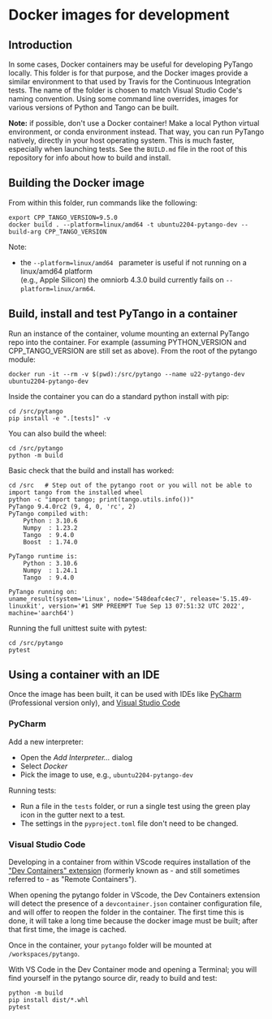 # Docker images for development

## Introduction

In some cases, Docker containers may be useful for developing PyTango locally.  This folder is for that purpose, and
the Docker images provide a similar environment to that used by Travis for the Continuous Integration
tests.  The name of the folder is chosen to match Visual Studio Code's naming convention.
Using some command line overrides, images for various versions of Python and Tango can be built.

**Note:**  if possible, don't use a Docker container!  Make a local Python virtual environment, or conda environment
instead.  That way, you can run PyTango natively, directly in your host operating system.  This is much faster,
especially when launching tests.  See the `BUILD.md` file in the root of this repository for info about how
to build and install.

## Building the Docker image

From within this folder, run commands like the following:

```shell script
export CPP_TANGO_VERSION=9.5.0
docker build . --platform=linux/amd64 -t ubuntu2204-pytango-dev --build-arg CPP_TANGO_VERSION
```

Note: 
- the `--platform=linux/amd64 ` parameter is useful if not running on a linux/amd64 platform  
  (e.g., Apple Silicon) the omniorb 4.3.0 build currently fails on `--platform=linux/arm64`.

## Build, install and test PyTango in a container

Run an instance of the container, volume mounting an external PyTango repo into the container.  For example
(assuming PYTHON_VERSION and CPP_TANGO_VERSION are still set as above). From the root of the pytango module:

```shell script
docker run -it --rm -v $(pwd):/src/pytango --name u22-pytango-dev ubuntu2204-pytango-dev
```

Inside the container you can do a standard python install with pip:
```shell script
cd /src/pytango
pip install -e ".[tests]" -v
```

You can also build the wheel:

```shell script
cd /src/pytango
python -m build
```

Basic check that the build and install has worked:
```shell
cd /src   # Step out of the pytango root or you will not be able to import tango from the installed wheel
python -c "import tango; print(tango.utils.info())"
PyTango 9.4.0rc2 (9, 4, 0, 'rc', 2)
PyTango compiled with:
    Python : 3.10.6
    Numpy  : 1.23.2
    Tango  : 9.4.0
    Boost  : 1.74.0

PyTango runtime is:
    Python : 3.10.6
    Numpy  : 1.24.1
    Tango  : 9.4.0

PyTango running on:
uname_result(system='Linux', node='548deafc4ec7', release='5.15.49-linuxkit', version='#1 SMP PREEMPT Tue Sep 13 07:51:32 UTC 2022', machine='aarch64')
```

Running the full unittest suite with pytest:
```shell
cd /src/pytango
pytest
```

## Using a container with an IDE

Once the image has been built, it can be used with IDEs like
[PyCharm](https://www.jetbrains.com/help/pycharm/using-docker-as-a-remote-interpreter.html#config-docker)
(Professional version only), and
[Visual Studio Code](https://code.visualstudio.com/docs/remote/containers)

### PyCharm

Add a new interpreter:

- Open the _Add Interpreter..._ dialog
- Select _Docker_
- Pick the image to use, e.g., `ubuntu2204-pytango-dev`

Running tests:

- Run a file in the `tests` folder, or run a single test using the green play icon in the gutter next to a test.
- The settings in the `pyproject.toml` file don't need to be changed.


### Visual Studio Code

Developing in a container from within VScode requires installation of the 
["Dev Containers" extension](https://marketplace.visualstudio.com/items?itemName=ms-vscode-remote.remote-containers)
(formerly known as - and still sometimes referred to - as "Remote Containers").

When opening the pytango folder in VScode, the Dev Containers extension will detect the presence of a `devcontainer.json` container configuration file, and will offer to reopen the folder in the container. The first time this is done, it will take a long time because the docker image must be built; after that first time, the image is cached.

Once in the container, your `pytango` folder will be mounted at `/workspaces/pytango`.

With VS Code in the Dev Container mode and opening a Terminal; you will find yourself in the pytango source dir, ready to build and test:

```shell script
python -m build
pip install dist/*.whl
pytest
```